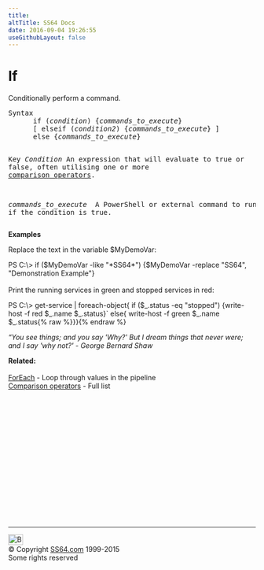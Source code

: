 ```yaml
---
title:
altTitle: SS64 Docs
date: 2016-09-04 19:26:55
useGithubLayout: false
---
```

<!-- #BeginLibraryItem "/Library/head_ps.lbi" --><!-- #EndLibraryItem --><h1>If </h1>
<p>Conditionally perform a command.</p>
<pre>Syntax
      if (<i>condition</i>) {<i>commands_to_execute</i>}
      [ elseif (<i>condition2</i>) {<i>commands_to_execute</i>} ]
      else {<i>commands_to_execute</i>}  

Key
   <i>Condition</i>  An expression that will evaluate to true or false,
              often utilising one or more <a href="syntax-compare.html">comparison operators</a>.

   <i>commands_to_execute
             </i> A PowerShell or external command to run if the condition is true.</pre>
<p><b>Examples</b></p>
<p>Replace the text in the variable $MyDemoVar:</p>
<p><span class="code">PS C:\&gt; if ($MyDemoVar -like "*SS64*") {$MyDemoVar -replace "SS64", "Demonstration Example"}   </span><br>
  <br>
  Print the running services in green and stopped services in red:</p>
<p class="code">PS C:\&gt; get-service | foreach-object{  if ($_.status -eq "stopped") {write-host -f red $_.name $_.status}`  else{ write-host -f green $_.name $_.status{% raw %}}}{% endraw %}  </p>
<p class="quote"><i>“You see things; and you say 'Why?' But I dream things that never were; and I say 'why not?' - George Bernard Shaw </i></p>
<p><b>Related:</b><br>
 <br>    
<a href="foreach.html">ForEach</a> - Loop through values in the pipeline<br>
<a href="syntax-compare.html">Comparison operators</a> - Full list </p><!-- #BeginLibraryItem "/Library/foot_ps.lbi" --><p>
<!-- PowerShell300 -->
<ins class="adsbygoogle" style="display:inline-block;width:300px;height:250px" data-ad-client="ca-pub-6140977852749469" data-ad-slot="6253539900"></ins>
<script>
(adsbygoogle = window.adsbygoogle || []).push({});
</script></p>
<hr>
<div id="bl" class="footer"><a href="if.html#"><img src="../images/top.png" width="30" height="22" alt="Back to the Top"></a></div>
<div id="br" class="footer, tagline">© Copyright <a href="../index.html">SS64.com</a> 1999-2015<br>
Some rights reserved</div><!-- #EndLibraryItem -->
